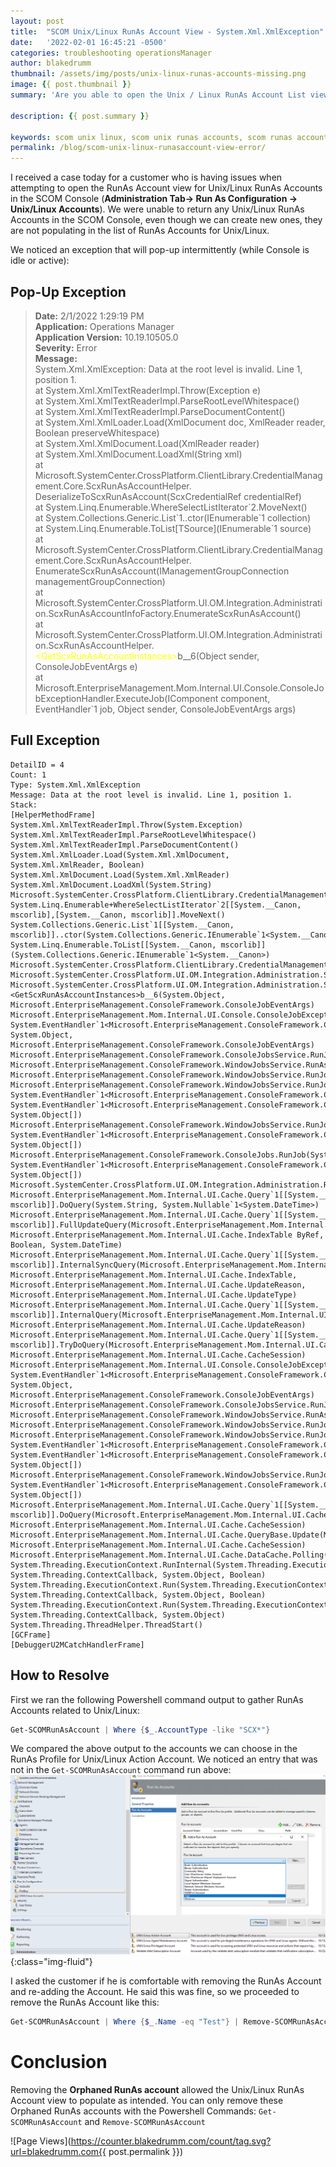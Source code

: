 ```yaml
---
layout: post
title:  "SCOM Unix/Linux RunAs Account View - System.Xml.XmlException"
date:   '2022-02-01 16:45:21 -0500'
categories: troubleshooting operationsManager
author: blakedrumm
thumbnail: /assets/img/posts/unix-linux-runas-accounts-missing.png
image: {{ post.thumbnail }}
summary: 'Are you able to open the Unix / Linux RunAs Account List view, but it is empty? You also may be experiencing an issue with an intermittent XML Exception. This article may help you resolve this!'

description: {{ post.summary }}

keywords: scom unix linux, scom unix runas accounts, scom runas account, unix linux runas account view error, linux error runas accounts, scom runas account view error
permalink: /blog/scom-unix-linux-runasaccount-view-error/
---
```

 
I received a case today for a customer who is having issues when attempting to open the RunAs Account view for Unix/Linux RunAs Accounts in the SCOM Console (__Administration Tab-> Run As Configuration -> Unix/Linux Accounts__). We were unable to return any Unix/Linux RunAs Accounts in the SCOM Console, even though we can create new ones, they are not populating in the list of RunAs Accounts for Unix/Linux.

We noticed an exception that will pop-up intermittently (while Console is idle or active):

## Pop-Up Exception
  > __Date:__ 2/1/2022 1:29:19 PM \
  > __Application:__ Operations Manager \
  > __Application Version:__ 10.19.10505.0 \
  > __Severity:__ Error \
  > __Message:__ \
  > System.Xml.XmlException: Data at the root level is invalid. Line 1, position 1. \
  > at System.Xml.XmlTextReaderImpl.Throw(Exception e) \
  > at System.Xml.XmlTextReaderImpl.ParseRootLevelWhitespace() \
  > at System.Xml.XmlTextReaderImpl.ParseDocumentContent() \
  > at System.Xml.XmlLoader.Load(XmlDocument doc, XmlReader reader, Boolean preserveWhitespace) \
  > at System.Xml.XmlDocument.Load(XmlReader reader) \
  > at System.Xml.XmlDocument.LoadXml(String xml)  \
  > at Microsoft.SystemCenter.CrossPlatform.ClientLibrary.CredentialManagement.Core.ScxRunAsAccountHelper. DeserializeToScxRunAsAccount(ScxCredentialRef credentialRef) \
  > at System.Linq.Enumerable.WhereSelectListIterator\`2.MoveNext() \
  > at System.Collections.Generic.List\`1..ctor(IEnumerable\`1 collection) \
  > at System.Linq.Enumerable.ToList\[TSource](IEnumerable\`1 source)  \
  > at Microsoft.SystemCenter.CrossPlatform.ClientLibrary.CredentialManagement.Core.ScxRunAsAccountHelper. EnumerateScxRunAsAccount(IManagementGroupConnection managementGroupConnection) \
  > at Microsoft.SystemCenter.CrossPlatform.UI.OM.Integration.Administration.ScxRunAsAccountInfoFactory.EnumerateScxRunAsAccount() \
  > at Microsoft.SystemCenter.CrossPlatform.UI.OM.Integration.Administration.ScxRunAsAccountHelper.<span style="color:yellow">\<GetScxRunAsAccountInstances\></span>b__6(Object sender, ConsoleJobEventArgs e) \
  > at Microsoft.EnterpriseManagement.Mom.Internal.UI.Console.ConsoleJobExceptionHandler.ExecuteJob(IComponent component, EventHandler`1 job, Object sender, ConsoleJobEventArgs args)

## Full Exception
```
DetailID = 4
Count: 1
Type: System.Xml.XmlException
Message: Data at the root level is invalid. Line 1, position 1.
Stack:
[HelperMethodFrame]
System.Xml.XmlTextReaderImpl.Throw(System.Exception)
System.Xml.XmlTextReaderImpl.ParseRootLevelWhitespace()
System.Xml.XmlTextReaderImpl.ParseDocumentContent()
System.Xml.XmlLoader.Load(System.Xml.XmlDocument, System.Xml.XmlReader, Boolean)
System.Xml.XmlDocument.Load(System.Xml.XmlReader)
System.Xml.XmlDocument.LoadXml(System.String)
Microsoft.SystemCenter.CrossPlatform.ClientLibrary.CredentialManagement.Core.ScxRunAsAccountHelper.DeserializeToScxRunAsAccount(Microsoft.SystemCenter.CrossPlatform.ClientLibrary.Common.SDKAbstraction.ScxCredentialRef)
System.Linq.Enumerable+WhereSelectListIterator`2[[System.__Canon, mscorlib],[System.__Canon, mscorlib]].MoveNext()
System.Collections.Generic.List`1[[System.__Canon, mscorlib]]..ctor(System.Collections.Generic.IEnumerable`1<System.__Canon>)
System.Linq.Enumerable.ToList[[System.__Canon, mscorlib]](System.Collections.Generic.IEnumerable`1<System.__Canon>)
Microsoft.SystemCenter.CrossPlatform.ClientLibrary.CredentialManagement.Core.ScxRunAsAccountHelper.EnumerateScxRunAsAccount(Microsoft.SystemCenter.CrossPlatform.ClientLibrary.Common.SDKAbstraction.IManagementGroupConnection)
Microsoft.SystemCenter.CrossPlatform.UI.OM.Integration.Administration.ScxRunAsAccountInfoFactory.EnumerateScxRunAsAccount()
Microsoft.SystemCenter.CrossPlatform.UI.OM.Integration.Administration.ScxRunAsAccountHelper.<GetScxRunAsAccountInstances>b__6(System.Object, Microsoft.EnterpriseManagement.ConsoleFramework.ConsoleJobEventArgs)
Microsoft.EnterpriseManagement.Mom.Internal.UI.Console.ConsoleJobExceptionHandler.ExecuteJob(System.ComponentModel.IComponent, System.EventHandler`1<Microsoft.EnterpriseManagement.ConsoleFramework.ConsoleJobEventArgs>, System.Object, Microsoft.EnterpriseManagement.ConsoleFramework.ConsoleJobEventArgs)
Microsoft.EnterpriseManagement.ConsoleFramework.ConsoleJobsService.RunJob(Microsoft.EnterpriseManagement.ConsoleFramework.ConsoleJobDescription)
Microsoft.EnterpriseManagement.ConsoleFramework.WindowJobsService.RunAsyncJobInThisThread(Microsoft.EnterpriseManagement.ConsoleFramework.ConsoleJobDescription)
Microsoft.EnterpriseManagement.ConsoleFramework.WindowJobsService.RunJob(Microsoft.EnterpriseManagement.ConsoleFramework.ConsoleJobDescription)
Microsoft.EnterpriseManagement.ConsoleFramework.WindowJobsService.RunJob(System.ComponentModel.IComponent, System.EventHandler`1<Microsoft.EnterpriseManagement.ConsoleFramework.ConsoleJobEventArgs>, System.EventHandler`1<Microsoft.EnterpriseManagement.ConsoleFramework.ConsoleJobErrorEventArgs>, System.Object[])
Microsoft.EnterpriseManagement.ConsoleFramework.WindowJobsService.RunJob(System.ComponentModel.IComponent, System.EventHandler`1<Microsoft.EnterpriseManagement.ConsoleFramework.ConsoleJobEventArgs>, System.Object[])
Microsoft.EnterpriseManagement.ConsoleFramework.ConsoleJobs.RunJob(System.ComponentModel.IComponent, System.EventHandler`1<Microsoft.EnterpriseManagement.ConsoleFramework.ConsoleJobEventArgs>, System.Object[])
Microsoft.SystemCenter.CrossPlatform.UI.OM.Integration.Administration.RunAsAccountQuery.DoQuery(System.String)
Microsoft.EnterpriseManagement.Mom.Internal.UI.Cache.Query`1[[System.__Canon, mscorlib]].DoQuery(System.String, System.Nullable`1<System.DateTime>)
Microsoft.EnterpriseManagement.Mom.Internal.UI.Cache.Query`1[[System.__Canon, mscorlib]].FullUpdateQuery(Microsoft.EnterpriseManagement.Mom.Internal.UI.Cache.CacheSession, Microsoft.EnterpriseManagement.Mom.Internal.UI.Cache.IndexTable ByRef, Boolean, System.DateTime)
Microsoft.EnterpriseManagement.Mom.Internal.UI.Cache.Query`1[[System.__Canon, mscorlib]].InternalSyncQuery(Microsoft.EnterpriseManagement.Mom.Internal.UI.Cache.CacheSession, Microsoft.EnterpriseManagement.Mom.Internal.UI.Cache.IndexTable, Microsoft.EnterpriseManagement.Mom.Internal.UI.Cache.UpdateReason, Microsoft.EnterpriseManagement.Mom.Internal.UI.Cache.UpdateType)
Microsoft.EnterpriseManagement.Mom.Internal.UI.Cache.Query`1[[System.__Canon, mscorlib]].InternalQuery(Microsoft.EnterpriseManagement.Mom.Internal.UI.Cache.CacheSession, Microsoft.EnterpriseManagement.Mom.Internal.UI.Cache.UpdateReason)
Microsoft.EnterpriseManagement.Mom.Internal.UI.Cache.Query`1[[System.__Canon, mscorlib]].TryDoQuery(Microsoft.EnterpriseManagement.Mom.Internal.UI.Cache.UpdateReason, Microsoft.EnterpriseManagement.Mom.Internal.UI.Cache.CacheSession)
Microsoft.EnterpriseManagement.Mom.Internal.UI.Console.ConsoleJobExceptionHandler.ExecuteJob(System.ComponentModel.IComponent, System.EventHandler`1<Microsoft.EnterpriseManagement.ConsoleFramework.ConsoleJobEventArgs>, System.Object, Microsoft.EnterpriseManagement.ConsoleFramework.ConsoleJobEventArgs)
Microsoft.EnterpriseManagement.ConsoleFramework.ConsoleJobsService.RunJob(Microsoft.EnterpriseManagement.ConsoleFramework.ConsoleJobDescription)
Microsoft.EnterpriseManagement.ConsoleFramework.WindowJobsService.RunAsyncJobInThisThread(Microsoft.EnterpriseManagement.ConsoleFramework.ConsoleJobDescription)
Microsoft.EnterpriseManagement.ConsoleFramework.WindowJobsService.RunJob(Microsoft.EnterpriseManagement.ConsoleFramework.ConsoleJobDescription)
Microsoft.EnterpriseManagement.ConsoleFramework.WindowJobsService.RunJob(System.ComponentModel.IComponent, System.EventHandler`1<Microsoft.EnterpriseManagement.ConsoleFramework.ConsoleJobEventArgs>, System.EventHandler`1<Microsoft.EnterpriseManagement.ConsoleFramework.ConsoleJobErrorEventArgs>, System.Object[])
Microsoft.EnterpriseManagement.ConsoleFramework.WindowJobsService.RunJob(System.ComponentModel.IComponent, System.EventHandler`1<Microsoft.EnterpriseManagement.ConsoleFramework.ConsoleJobEventArgs>, System.Object[])
Microsoft.EnterpriseManagement.Mom.Internal.UI.Cache.Query`1[[System.__Canon, mscorlib]].DoQuery(Microsoft.EnterpriseManagement.Mom.Internal.UI.Cache.UpdateReason, Microsoft.EnterpriseManagement.Mom.Internal.UI.Cache.CacheSession)
Microsoft.EnterpriseManagement.Mom.Internal.UI.Cache.QueryBase.Update(Microsoft.EnterpriseManagement.Mom.Internal.UI.Cache.UpdateReason, Microsoft.EnterpriseManagement.Mom.Internal.UI.Cache.CacheSession)
Microsoft.EnterpriseManagement.Mom.Internal.UI.Cache.DataCache.Polling()
System.Threading.ExecutionContext.RunInternal(System.Threading.ExecutionContext, System.Threading.ContextCallback, System.Object, Boolean)
System.Threading.ExecutionContext.Run(System.Threading.ExecutionContext, System.Threading.ContextCallback, System.Object, Boolean)
System.Threading.ExecutionContext.Run(System.Threading.ExecutionContext, System.Threading.ContextCallback, System.Object)
System.Threading.ThreadHelper.ThreadStart()
[GCFrame]
[DebuggerU2MCatchHandlerFrame]
```

## How to Resolve
First we ran the following Powershell command output to gather RunAs Accounts related to Unix/Linux:
```powershell
Get-SCOMRunAsAccount | Where {$_.AccountType -like "SCX*"}
```

We compared the above output to the accounts we can choose in the RunAs Profile for Unix/Linux Action Account. We noticed an entry that was not in the `Get-SCOMRunAsAccount` command run above:
![Orphaned RunAs Accounts](/assets/img/posts/unix-linux-runas-accounts-orphaned.png){:class="img-fluid"}

I asked the customer if he is comfortable with removing the RunAs Account and re-adding the Account. He said this was fine, so we proceeded to remove the RunAs Account like this:
```powershell
Get-SCOMRunAsAccount | Where {$_.Name -eq "Test"} | Remove-SCOMRunAsAccount
```

# Conclusion
Removing the __Orphaned RunAs account__ allowed the Unix/Linux RunAs Account view to populate as intended. You can only remove these Orphaned RunAs accounts with the Powershell Commands: `Get-SCOMRunAsAccount` and `Remove-SCOMRunAsAccount`

![Page Views](https://counter.blakedrumm.com/count/tag.svg?url=blakedrumm.com{{ post.permalink }})

<!--
Having trouble with Pages? Check out our [documentation](https://docs.github.com/categories/github-pages-basics/) or [contact support](https://support.github.com/contact) and we’ll help you sort it out.
-->
